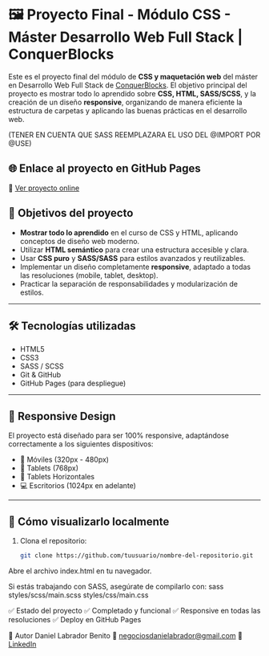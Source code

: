 # 🖼️ Proyecto Final - Módulo CSS - Máster Desarrollo Web Full Stack | ConquerBlocks

Este es el proyecto final del módulo de **CSS y maquetación web** del máster en Desarrollo Web Full Stack de [ConquerBlocks](https://conquerblocks.com/). El objetivo principal del proyecto es mostrar todo lo aprendido sobre **CSS, HTML, SASS/SCSS**, y la creación de un diseño **responsive**, organizando de manera eficiente la estructura de carpetas y aplicando las buenas prácticas en el desarrollo web.

(TENER EN CUENTA QUE SASS REEMPLAZARA EL USO DEL @IMPORT POR @USE)

## 🌐 Enlace al proyecto en GitHub Pages

🔗 [Ver proyecto online](https://tuusuario.github.io/nombre-del-repositorio/)



## 🎯 Objetivos del proyecto

- **Mostrar todo lo aprendido** en el curso de CSS y HTML, aplicando conceptos de diseño web moderno.
- Utilizar **HTML semántico** para crear una estructura accesible y clara.
- Usar **CSS puro** y **SASS/SASS** para estilos avanzados y reutilizables.
- Implementar un diseño completamente **responsive**, adaptado a todas las resoluciones (mobile, tablet, desktop).
- Practicar la separación de responsabilidades y modularización de estilos.

---

## 🛠️ Tecnologías utilizadas

- HTML5
- CSS3
- SASS / SCSS
- Git & GitHub
- GitHub Pages (para despliegue)

---

## 📱 Responsive Design

El proyecto está diseñado para ser 100% responsive, adaptándose correctamente a los siguientes dispositivos:

- 📱 Móviles (320px - 480px)
- 📱 Tablets (768px)
- 📱 Tablets Horizontales
- 💻 Escritorios (1024px en adelante)

---

## 🚀 Cómo visualizarlo localmente

1. Clona el repositorio:
   ```bash
   git clone https://github.com/tuusuario/nombre-del-repositorio.git
Abre el archivo index.html en tu navegador.

Si estás trabajando con SASS, asegúrate de compilarlo con:
sass styles/scss/main.scss styles/css/main.css

✅ Estado del proyecto
✅ Completado y funcional
✅ Responsive en todas las resoluciones
✅ Deploy en GitHub Pages

🙌 Autor
Daniel Labrador Benito
📧 negociosdanielabrador@gmail.com
💼 [LinkedIn](https://www.linkedin.com/in/daniel-labrador-benito-6b794727b/)